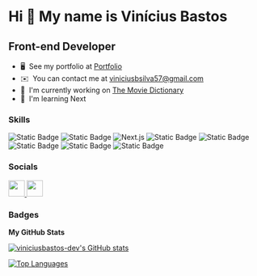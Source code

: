 Hi 👋 My name is Vinícius Bastos
================================

Front-end Developer
-------------------

* 🖥️  See my portfolio at [Portfolio](http://viniciusbastos.vercel.app)
* ✉️  You can contact me at [viniciusbsilva57@gmail.com](mailto:viniciusbsilva57@gmail.com)
* 🚀  I'm currently working on [The Movie Dictionary](http://themoviedictionary.vercel.app)
* 🧠  I'm learning Next

### Skills

  ![Static Badge](https://img.shields.io/badge/React-27272A?style=for-the-badge&logo=React)
  ![Static Badge](https://img.shields.io/badge/React%20Native-27272A?style=for-the-badge&logo=React)
  ![Next.js](https://img.shields.io/badge/Next.js-000000?style=for-the-badge&logo=nextdotjs&logoColor=white)
  ![Static Badge](https://img.shields.io/badge/Javascript-27272A?style=for-the-badge&logo=Javascript)
  ![Static Badge](https://img.shields.io/badge/Typescript-27272A?style=for-the-badge&logo=Typescript)
  ![Static Badge](https://img.shields.io/badge/Styled-27272A?style=for-the-badge&logo=Styled-components)
  ![Static Badge](https://img.shields.io/badge/MaterialUI-27272A?style=for-the-badge&logo=mui)
  ![Static Badge](https://img.shields.io/badge/Node-27272A?style=for-the-badge&logo=Node.js)


### Socials

<p align="left"> <a href="https://www.github.com/viniciusbastos-dev" target="_blank" rel="noreferrer"> <picture> <source media="(prefers-color-scheme: dark)" srcset="https://raw.githubusercontent.com/danielcranney/readme-generator/main/public/icons/socials/github-dark.svg" /> <source media="(prefers-color-scheme: light)" srcset="https://raw.githubusercontent.com/danielcranney/readme-generator/main/public/icons/socials/github.svg" /> <img src="https://raw.githubusercontent.com/danielcranney/readme-generator/main/public/icons/socials/github.svg" width="32" height="32" /> </picture> </a> <a href="https://www.linkedin.com/in/vinicius-bastos-silva" target="_blank" rel="noreferrer"> <picture> <source media="(prefers-color-scheme: dark)" srcset="https://raw.githubusercontent.com/danielcranney/readme-generator/main/public/icons/socials/linkedin-dark.svg" /> <source media="(prefers-color-scheme: light)" srcset="https://raw.githubusercontent.com/danielcranney/readme-generator/main/public/icons/socials/linkedin.svg" /> <img src="https://raw.githubusercontent.com/danielcranney/readme-generator/main/public/icons/socials/linkedin.svg" width="32" height="32" /> </picture> </a></p>

### Badges

<b>My GitHub Stats</b>

<a href="http://www.github.com/viniciusbastos-dev"><img src="https://viniciusbastos-readme.vercel.app/api?username=viniciusbastos-dev&show_icons=true&hide=&count_private=true&title_color=ef4444&text_color=ffffff&icon_color=ef4444&bg_color=27272a&hide_border=true&show_icons=true" alt="viniciusbastos-dev's GitHub stats" /></a>

<a href="https://github.com/viniciusbastos-dev" align="left"><img src="https://viniciusbastos-readme.vercel.app/api/top-langs/?username=viniciusbastos-dev&langs_count=10&title_color=ef4444&text_color=ffffff&icon_color=ef4444&bg_color=27272a&hide_border=true&locale=en&custom_title=Top%20%Languages" alt="Top Languages" /></a>
